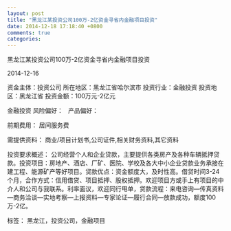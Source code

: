 ```yaml
---
layout: post
title: "黑龙江某投资公司100万-2亿资金寻省内金融项目投资"
date: 2014-12-18 17:18:40 +0800
comments: true
categories: 
---
```

黑龙江某投资公司100万-2亿资金寻省内金融项目投资



2014-12-16

资金主体：投资公司
所在地区：黑龙江省哈尔滨市
投资行业：金融投资
投资地区：黑龙江省
投资金额：100万元-2亿元

金融投资
风险偏好：
                             
                                                                                产品偏好：

前期费用：
居间服务费

需提供资料：
商业/项目计划书,公司证件,相关财务资料,其它资料

投资要求概述：
公司经营个人和企业贷款，主要提供各类房产及各种车辆抵押贷款。投资项目：房地产、酒店、厂矿、医院、学校及各大中小企业贷款业务承接在建工程、能源矿产等好项目。贷款优点：资金额度大，及时性高。借贷时间3-24个月，合作方式：信用借贷、项目抵押、股权抵押。欢迎项目方或手上有项目的中介人和公司与我联系。利率面议，欢迎同行甩单，贷款流程：来电咨询—传真资料—商务洽谈—实地考察—上报资料—专家论证—履行合同—放款成功，额度100万-2亿。

标签：
黑龙江，投资公司，金融项目

